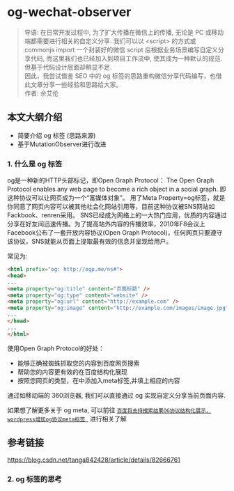# og-wechat-observer

> 导语: 在日常开发过程中, 为了扩大传播在微信上的传播, 无论是 PC 或移动端都需要进行相关的自定义分享. 我们可以以 \<script\> 的方式或 commonjs import 一个封装好的微信 script 后根据业务场景编写自定义分享代码, 而这里我们也已经加入到项目工作流中, 使其成为一种默认的规范. 但基于代码设计层面却稍显不足. <br />
因此，我尝试借鉴 SEO 中的 og 标签的思路重构微信分享代码编写，也借此文章分享一些经验和思路给大家。<br />
作者: 佘艾伦

本文大纲介绍
------------------------------------------------
* 简要介绍 og 标签 (思路来源)
* 基于MutationObserver进行改进

### 1. 什么是 og 标签

og是一种新的HTTP头部标记，即Open Graph Protocol：
The Open Graph Protocol enables any web page to become a rich object in a social graph.
即这种协议可以让网页成为一个“富媒体对象”。
用了Meta Property=og标签，就是你同意了网页内容可以被其他社会化网站引用等，目前这种协议被SNS网站如Fackbook、renren采用。
SNS已经成为网络上的一大热门应用，优质的内容通过分享在好友间迅速传播。为了提高站外内容的传播效率，2010年F8会议上Facebook公布了一套开放内容协议(Open Graph Protocol)，任何网页只要遵守该协议，SNS就能从页面上提取最有效的信息并呈现给用户。

常见为:
```html
<html prefix="og: http://ogp.me/ns#">
<head>
...
<meta property="og:title" content="页面标题" />
<meta property="og:type" content="website" />
<meta property="og:url" content="http://example.com" />
<meta property="og:image" content="http://example.com/images/image.jpg" />
...
</head>
...
</html>
```

使用Open Graph Protocol的好处：
* 能够正确被蜘蛛抓取您的内容到百度网页搜索
* 帮助您的内容更有效的在百度结构化展现
* 按照您网页的类型，在<head>中添加入meta标签,并填上相应的内容

通过如移动端的 360浏览器, 我们可以直接通过 og 实现自定义分享当前页面内容.



如果想了解更多关于 og meta, 可以前往 [`百度将支持搜索结果OG协议结构化展示，wordpress增加og协议meta标签
`](http://www.luoxiao123.cn/1200.html) 进行相关了解

## 参考链接
https://blog.csdn.net/tanga842428/article/details/82666761 

### 2. og 标签的思考
